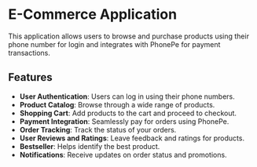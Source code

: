 # E-Commerce Application

This application allows users to browse and purchase products using their phone number for login and integrates with PhonePe for payment transactions.

## Features

- **User Authentication**: Users can log in using their phone numbers.
- **Product Catalog**: Browse through a wide range of products.
- **Shopping Cart**: Add products to the cart and proceed to checkout.
- **Payment Integration**: Seamlessly pay for orders using PhonePe.
- **Order Tracking**: Track the status of your orders.
- **User Reviews and Ratings**: Leave feedback and ratings for products.
- **Bestseller**: Helps identify the best product.
- **Notifications**: Receive updates on order status and promotions.
